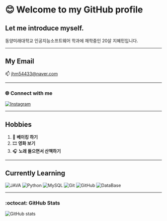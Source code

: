 <div align="left">

# 😊 Welcome to my GitHub profile

## Let me introduce myself.
동양미래대학교 인공지능소프트웨어 학과에 재학중인 20살 지혜민입니다.

---

## My Email
📫 jhm54433@naver.com

---

### 🌐 Connect with me
[![Instagram](https://img.shields.io/badge/Instagram-%23E4405F?style=for-the-badge&logo=Instagram&logoColor=white)](https://Instagram.com/bread_soon_)

---

## Hobbies
1) 🍞 **베이킹 하기**
2) 🎞️ **영화 보기**
3) 🎧 **노래 들으면서 산책하기**

---

## Currently Learning
![JAVA](https://img.shields.io/badge/JAVA-007396?style=for-the-badge&logo=YourTechLogo&logoColor=white)
![Python](https://img.shields.io/badge/Python-007396?style=for-the-badge&logo=YourTechLogo&logoColor=white)
![MySQL](https://img.shields.io/badge/MySQL-007396?style=for-the-badge&logo=YourTechLogo&logoColor=white)
![Git](https://img.shields.io/badge/Git-007396?style=for-the-badge&logo=YourTechLogo&logoColor=white)
![GitHub](https://img.shields.io/badge/GitHub-007396?style=for-the-badge&logo=YourTechLogo&logoColor=white)
![DataBase](https://img.shields.io/badge/DataBase-007396?style=for-the-badge&logo=YourTechLogo&logoColor=white)

---

### :octocat: GitHub Stats
![GitHub stats](https://github-readme-stats.vercel.app/api?username=hyemin0408&theme=algolia&show_icons=true)

</div>
